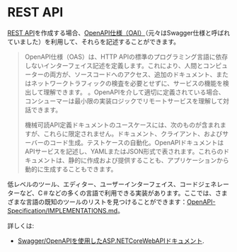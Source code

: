 # REST API

[REST API](https://en.wikipedia.org/wiki/Representational_state_transfer)を作成する場合、[OpenAPI仕様（OAI）](https://github.com/OAI/OpenAPI-Specification/)（元々はSwagger仕様と呼ばれていました）を利用して、それらを記述することができます。

> OpenAPI仕様（OAS）は、HTTP APIの標準のプログラミング言語に依存しないインターフェイス記述を定義します。これにより、人間とコンピューターの両方が、ソースコードへのアクセス、追加のドキュメント、またはネットワークトラフィックの検査を必要とせずに、サービスの機能を検出して理解できます。 。OpenAPIを介して適切に定義されている場合、コンシューマーは最小限の実装ロジックでリモートサービスを理解して対話できます。
>
>機械可読API定義ドキュメントのユースケースには、次のものが含まれますが、これらに限定されません。ドキュメント、クライアント、およびサーバーのコード生成。テストケースの自動化。OpenAPIドキュメントはAPIサービスを記述し、YAMLまたはJSON形式で表されます。これらのドキュメントは、静的に作成および提供することも、アプリケーションから動的に生成することもできます。

低レベルのツール、エディター、ユーザーインターフェイス、コードジェネレーターなど、C＃などの多くの言語で利用できる実装があります。ここでは、さまざまな言語の既知のツールのリストを見つけることができます：[OpenAPI-Specification/IMPLEMENTATIONS.md](https://github.com/OAI/OpenAPI-Specification/blob/main/IMPLEMENTATIONS.md)。

詳しくは:

- [Swagger/OpenAPIを使用したASP.NETCoreWebAPIドキュメント](https://docs.microsoft.com/en-us/aspnet/core/tutorials/web-api-help-pages-using-swagger?view=aspnetcore-5.0).
